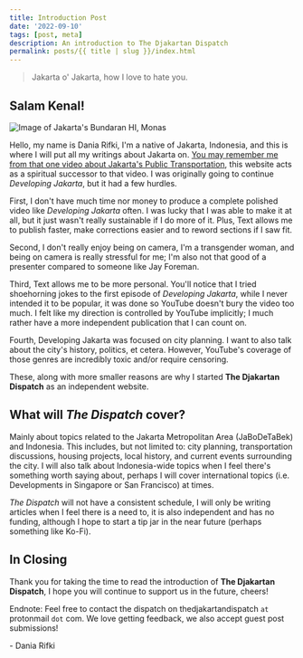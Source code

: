 ```yaml
---
title: Introduction Post
date: '2022-09-10'
tags: [post, meta]
description: An introduction to The Djakartan Dispatch
permalink: posts/{{ title | slug }}/index.html
---
```


> Jakarta o' Jakarta, how I love to hate you.

## Salam Kenal!

![Image of Jakarta's Bundaran HI, Monas](https://i.imgur.com/iR6UM7s.png)

Hello, my name is Dania Rifki, I'm a native of Jakarta, Indonesia, and this is where I will put all my writings about Jakarta on. [You may remember me from that one video about Jakarta's Public Transportation](https://youtu.be/fIZ9c585kf4), this website acts as a spiritual successor to that video. I was originally going to continue *Developing Jakarta*, but it had a few hurdles.

First, I don't have much time nor money to produce a complete polished video like *Developing Jakarta* often. I was lucky that I was able to make it at all, but it just wasn't really sustainable if I do more of it. Plus, Text allows me to publish faster, make corrections easier and to reword sections if I saw fit.

Second, I don't really enjoy being on camera, I'm a transgender woman, and being on camera is really stressful for me; I'm also not that good of a presenter compared to someone like Jay Foreman.

Third, Text allows me to be more personal. You'll notice that I tried shoehorning jokes to the first episode of *Developing Jakarta*, while I never intended it to be popular, it was done so YouTube doesn't bury the video too much. I felt like my direction is controlled by YouTube implicitly; I much rather have a more independent publication that I can count on.

Fourth, Developing Jakarta was focused on city planning. I want to also talk about the city's history, politics, et cetera. However, YouTube's coverage of those genres are incredibly toxic and/or require censoring.

These, along with more smaller reasons are why I started **The Djakartan Dispatch** as an independent website.

## What will *The Dispatch* cover?

Mainly about topics related to the Jakarta Metropolitan Area (JaBoDeTaBek) and Indonesia. This includes, but not limited to: city planning, transportation discussions, housing projects, local history, and current events surrounding the city. I will also talk about Indonesia-wide topics when I feel there's something worth saying about, perhaps I will cover international topics (i.e. Developments in Singapore or San Francisco) at times.

*The Dispatch* will not have a consistent schedule, I will only be writing articles when I feel there is a need to, it is also independent and has no funding, although I hope to start a tip jar in the near future (perhaps something like Ko-Fi).

## In Closing

Thank you for taking the time to read the introduction of **The Djakartan Dispatch**, I hope you will continue to support us in the future, cheers!

Endnote: Feel free to contact the dispatch on thedjakartandispatch `at` protonmail `dot` com. We love getting feedback, we also accept guest post submissions!

\- Dania Rifki
  